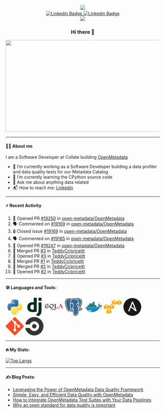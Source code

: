 <div id="header" align="center">
  <img src="https://media.giphy.com/media/5eLDrEaRGHegx2FeF2/giphy.gif" width="100"/>
</div>
<div id="badges" align="center">
  <a href="https://www.linkedin.com/in/teddycrepineau/">
    <img src="https://shields.io/badge/Linkedin-blue?logo=linkedin&logoColor=white&style=for-the-badge" alt="Linkedin Badge"/>
  </a>
  <a href="https://medium.com/@teddycrpineau">
    <img src="https://shields.io/badge/Medium-black?logo=medium&logoColor=white&style=for-the-badge" alt="Linkedin Badge"/>
  </a>
</div>
<div align="center">
  <img src="https://komarev.com/ghpvc/?username=TeddyCr&color=blue&style=flat-square" />
</div>

<h3 align="center">
Hi there 👋
</h3>
<div align="center">
  <img src="https://media.giphy.com/media/L8K62iTDkzGX6/giphy.gif" width="600" height="300"/>
</div>

---

#### :technologist: About me
I am a Software Developer at Collate building <a href="https://open-metadata.org"/>OpenMetadata</a>
- 🔭 I’m currently working as a Software Developer building a data profiler and data quality tests for our Metadata Catalog
- 🐍 I’m currently learning the CPython source code
- 💬 Ask me about anything data related
- 📬 How to reach me: [Linkedin](https://shields.io/badge/Linkedin-blue?logo=linkedin&logoColor=white&style=for-the-badge)

---

#### ⚡️ Recent Activity
<!--START_SECTION:activity-->
1. 💪 Opened PR [#19250](https://github.com/open-metadata/OpenMetadata/pull/19250) in [open-metadata/OpenMetadata](https://github.com/open-metadata/OpenMetadata)
2. 🗣 Commented on [#19169](https://github.com/open-metadata/OpenMetadata/issues/19169#issuecomment-2573044327) in [open-metadata/OpenMetadata](https://github.com/open-metadata/OpenMetadata)
3. 🔒 Closed issue [#19169](https://github.com/open-metadata/OpenMetadata/issues/19169) in [open-metadata/OpenMetadata](https://github.com/open-metadata/OpenMetadata)
4. 🗣 Commented on [#19185](https://github.com/open-metadata/OpenMetadata/issues/19185#issuecomment-2573026840) in [open-metadata/OpenMetadata](https://github.com/open-metadata/OpenMetadata)
5. 💪 Opened PR [#19247](https://github.com/open-metadata/OpenMetadata/pull/19247) in [open-metadata/OpenMetadata](https://github.com/open-metadata/OpenMetadata)
6. 🎉 Merged PR [#3](https://github.com/TeddyCr/priceitt/pull/3) in [TeddyCr/priceitt](https://github.com/TeddyCr/priceitt)
7. 💪 Opened PR [#3](https://github.com/TeddyCr/priceitt/pull/3) in [TeddyCr/priceitt](https://github.com/TeddyCr/priceitt)
8. 🎉 Merged PR [#1](https://github.com/TeddyCr/priceitt/pull/1) in [TeddyCr/priceitt](https://github.com/TeddyCr/priceitt)
9. 🎉 Merged PR [#2](https://github.com/TeddyCr/priceitt/pull/2) in [TeddyCr/priceitt](https://github.com/TeddyCr/priceitt)
10. 💪 Opened PR [#2](https://github.com/TeddyCr/priceitt/pull/2) in [TeddyCr/priceitt](https://github.com/TeddyCr/priceitt)
<!--END_SECTION:activity-->

---

#### :hammer_and_wrench: Languages and Tools:
<div>
   <img src="https://github.com/devicons/devicon/blob/master/icons/python/python-original.svg" width="60" height="60"/>
   <img src="https://github.com/devicons/devicon/blob/master/icons/django/django-plain.svg" width="60" height="60"/>
   <img src="https://github.com/devicons/devicon/blob/master/icons/sqlalchemy/sqlalchemy-original.svg" width="60" height="60"/>
   <img src="https://github.com/devicons/devicon/blob/master/icons/postgresql/postgresql-original.svg" width="60" height="60"/>
   <img src="https://github.com/devicons/devicon/blob/master/icons/docker/docker-original.svg" width="60" height="60"/>
   <img src="https://github.com/devicons/devicon/blob/master/icons/amazonwebservices/amazonwebservices-original.svg" width="60" height="60"/>
   <img src="https://github.com/devicons/devicon/blob/master/icons/ansible/ansible-original.svg" width="60" height="60"/>
   <img src="https://github.com/devicons/devicon/blob/master/icons/git/git-original.svg" width="60" height="60"/>
   <img src="https://github.com/devicons/devicon/blob/master/icons/circleci/circleci-plain.svg" width="60" height="60"/>
</div>

---

#### 🔥 My Stats:
[![Top Langs](https://github-readme-stats.vercel.app/api/top-langs/?username=TeddyCr&layout=compact&hide=javascript,html,css)](https://github.com/anuraghazra/github-readme-stats)

---

#### ✍️ Blog Posts:
<!-- BLOG-POST-LIST:START -->
- [Leveraging the Power of OpenMetadata Data Quality Framework](https://blog.open-metadata.org/leveraging-the-power-of-openmetadata-data-quality-framework-385ba2d8eaf?source=rss-16e0670af08f------2)
- [Simple, Easy, and Efficient Data Quality with OpenMetadata](https://blog.open-metadata.org/simple-easy-and-efficient-data-quality-with-openmetadata-1c4e7d329364?source=rss-16e0670af08f------2)
- [How to Integrate OpenMetadata Test Suites with Your Data Pipelines](https://blog.open-metadata.org/how-to-integrate-openmetadata-test-suites-with-your-data-pipelines-d83fb55fa494?source=rss-16e0670af08f------2)
- [Why an open standard for data quality is important](https://blog.open-metadata.org/why-are-we-building-a-data-quality-standard-1753fae87259?source=rss-16e0670af08f------2)
<!-- BLOG-POST-LIST:END -->
